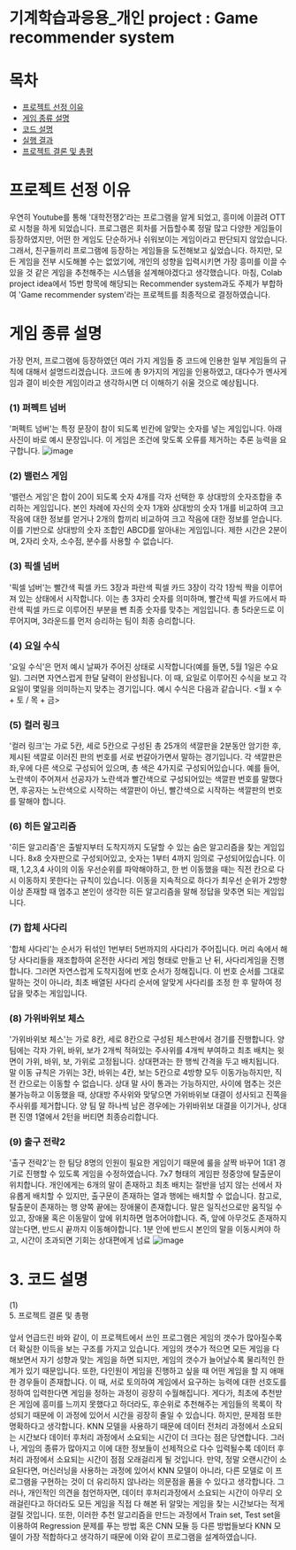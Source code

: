 # 기계학습과응용_개인 project : Game recommender system
# 목차
- [프로젝트 선정 이유](#프로젝트-선정-이유)
- [게임 종류 설명](#게임-종류-설명)
- [코드 설명](#코드-설명)
- [실행 결과](#실행-결과)
- [프로젝트 결론 및 총평](#프로젝트-결론-및-총평)

# 프로젝트 선정 이유
#### 
우연히 Youtube를 통해 '대학전쟁2'라는 프로그램을 알게 되었고, 흥미에 이끌려 OTT로 시청을 하게 되었습니다. 프로그램은 회차를 거듭할수록 정말 많고 다양한 게임들이 등장하였지만, 어떤 한 게임도 단순하거나 쉬워보이는 게임이라고 판단되지 않았습니다. 그래서, 친구들끼리 프로그램에 등장하는 게임들을 도전해보고 싶었습니다. 하지만, 모든 게임을 전부 시도해볼 수는 없었기에, 개인의 성향을 입력시키면 가장 흥미를 이끌 수 있을 것 같은 게임을 추천해주는 시스템을 설계해야겠다고 생각했습니다. 마침, Colab project idea에서 15번 항목에 해당되는 Recommender system과도 주제가 부합하여 'Game recommender system'라는 프로젝트를 최종적으로 결정하였습니다.

# 게임 종류 설명
####
가장 먼저, 프로그램에 등장하였던 여러 가지 게임들 중 코드에 인용한 일부 게임들의 규칙에 대해서 설명드리겠습니다. 코드에 총 9가지의 게임을 인용하였고, 대다수가 멘사게임과 결이 비슷한 게임이라고 생각하시면 더 이해하기 쉬울 것으로 예상됩니다.
<br>
### (1) 퍼펙트 넘버
'퍼펙트 넘버'는 특정 문장이 참이 되도록 빈칸에 알맞는 숫자를 넣는 게임입니다. 아래 사진이 바로 예시 문장입니다. 이 게임은 조건에 맞도록 오류를 제거하는 추론 능력을 요구합니다.
![image](https://github.com/user-attachments/assets/3612cc37-67b2-4a4f-977d-980dc563a444)
<br>
### (2) 밸런스 게임
'밸런스 게임'은 합이 20이 되도록 숫자 4개를 각자 선택한 후 상대방의 숫자조합을 추리하는 게임입니다. 본인 차례에 자신의 숫자 1개와 상대방의 숫자 1개를 비교하여 크고 작음에 대한 정보를 얻거나 2개의 합끼리 비교하여 크고 작음에 대한 정보를 얻습니다. 이를 기반으로 상대방의 숫자 조합인 ABCD를 알아내는 게임입니다. 제한 시간은 2분이며, 2자리 숫자, 소수점, 분수를 사용할 수 없습니다.

### (3) 픽셀 넘버
'픽셀 넘버'는 빨간색 픽셀 카드 3장과 파란색 픽셀 카드 3장이 각각 1장씩 짝을 이루어져 있는 상태에서 시작합니다. 이는 총 3자리 숫자를 의미하며, 빨간색 픽셀 카드에서 파란색 픽셀 카드로 이루어진 부분을 뺀 최종 숫자를 맞추는 게임입니다. 총 5라운드로 이루어지며, 3라운드를 먼저 승리하는 팀이 최종 승리합니다.

### (4) 요일 수식
'요일 수식'은 먼저 예시 날짜가 주어진 상태로 시작합니다(예를 들면, 5월 1일은 수요일). 그러면 자연스럽게 한달 달력이 완성됩니다. 이 때, 요일로 이루어진 수식을 보고 각 요일이 몇일을 의미하는지 맞추는 경기입니다. 예시 수식은 다음과 같습니다. <월 x 수 + 토 / 목 + 금>

### (5) 컬러 링크
'컬러 링크'는 가로 5칸, 세로 5칸으로 구성된 총 25개의 색깔판을 2분동안 암기한 후, 제시된 색깔로 이러진 판의 번호를 서로 번갈아가면서 말하는 경기입니다. 각 색깔판은 좌,우에 다른 색으로 구성되어 있으며, 총 색은 4가지로 구성되어있습니다. 예를 들어, 노란색이 주어져서 선공자가 노란색과 빨간색으로 구성되어있는 색깔판 번호를 말했다면, 후공자는 노란색으로 시작하는 색깔판이 아닌, 빨간색으로 시작하는 색깔판의 번호를 말해야 합니다.

### (6) 히든 알고리즘
'히든 알고리즘'은 출발지부터 도착지까지 도달할 수 있는 숨은 알고리즘을 찾는 게임입니다. 8x8 숫자판으로 구성되어있고, 숫자는 1부터 4까지 임의로 구성되어있습니다. 이 때, 1,2,3,4 사이의 이동 우선순위를 파악해야하고, 한 번 이동했을 때는 직전 칸으로 다시 이동하지 못한다는 규칙이 있습니다. 이동을 지속적으로 하다가 최우선 순위가 2방향 이상 존재할 때 멈추고 본인이 생각한 히든 알고리즘을 말해 정답을 맞추면 되는 게임입니다.

### (7) 합체 사다리
'합체 사다리'는 순서가 뒤섞인 1번부터 5번까지의 사다리가 주어집니다. 머리 속에서 해당 사다리들을 재조합하여 온전한 사다리 게임 형태로 만들고 난 뒤, 사다리게임을 진행합니다. 그러면 자연스럽게 도착지점에 번호 순서가 정해집니다. 이 번호 순서를 그대로 말하는 것이 아니라, 최초 배열된 사다리 순서에 알맞게 사다리를 조정 한 후 말하여 정답을 맞추는 게임입니다.

### (8) 가위바위보 체스
'가위바위보 체스'는 가로 8칸, 세로 8칸으로 구성된 체스판에서 경기를 진행합니다. 양 팀에는 각자 가위, 바위, 보가 2개씩 적혀있는 주사위를 4개씩 부여하고 최초 배치는 윗면이 가위, 바위, 보, 가위로 고정됩니다. 상대편과는 한 행씩 간격을 두고 배치됩니다. 말 이동 규칙은 가위는 3칸, 바위는 4칸, 보는 5칸으로 4방향 모두 이동가능하지만, 직전 칸으로는 이동할 수 없습니다. 상대 말 사이 통과는 가능하지만, 사이에 멈추는 것은 불가능하고 이동했을 때, 상대방 주사위와 맞닿으면 가위바위보 대결이 성사되고 진쪽을 주사위를 제거합니다. 양 팀 말 하나씩 남은 경우에는 가위바위보 대결을 이기거나, 상대편 진영 1열에서 2턴을 버티면 최종승리합니다.

### (9) 출구 전략2
'출구 전략2'는 한 팀당 8명의 인원이 필요한 게임이기 때문에 룰을 살짝 바꾸어 1대1 경기로 진행할 수 있도록 게임을 수정하였습니다. 7x7 형태의 게임판 정중앙에 탈출문이 위치합니다. 개인에게는 6개의 말이 존재하고 최초 배치는 절반을 넘지 않는 선에서 자유롭게 배치할 수 있지만, 출구문이 존재하는 열과 행에는 배치할 수 없습니다. 참고로, 탈출문이 존재하는 행 양쪽 끝에는 장애물이 존재합니다. 말은 일직선으로만 움직일 수 있고, 장애물 혹은 이동말이 앞에 위치하면 멈추어야합니다. 즉, 앞에 아무것도 존재하지 않는다면, 반드시 끝까지 이동해야합니다. 1분 안에 반드시 본인의 말을 이동시켜야 하고, 시간이 초과되면 기회는 상대편에게 넘료
![image](https://github.com/user-attachments/assets/c31cfc6e-6ab5-4bed-95e2-55186b11a24e)

# 3. 코드 설명
####
(1) 
<br>
5. 프로젝트 결론 및 총평
#### 
앞서 언급드린 바와 같이, 이 프로젝트에서 쓰인 프로그램은 게임의 갯수가 많아질수록 더 확실한 이득을 보는 구조를 가지고 있습니다. 게임의 갯수가 적으면 모든 게임을 다 해보면서 자기 성향과 맞는 게임을 하면 되지만, 게임의 갯수가 늘어날수록 물리적인 한계가 있기 때문입니다. 또한, 다인원이 게임을 진행하고 싶을 때 어떤 게임을 할 지 애매한 경우들이 존재합니다. 이 때, 서로 토의하여 게임에서 요구하는 능력에 대한 선호도를 정하여 입력한다면 게임을 정하는 과정이 굉장히 수월해집니다. 게다가, 최초에 추천받은 게임에 흥미를 느끼지 못했다고 하더라도, 후순위로 추천해주는 게임들의 목록이 작성되기 때문에 이 과정에 있어서 시간을 굉장히 줄일 수 있습니다. 하지만, 문제점 또한 명확하다고 생각합니다. KNN 모델을 사용하기 때문에 데이터 전처리 과정에서 소요되는 시간보다 데이터 후처리 과정에서 소요되는 시간이 더 크다는 점은 당연합니다. 그러나, 게임의 종류가 많아지고 이에 대한 정보들이 선제적으로 다수 입력될수록 데이터 후처리 과정에서 소요되는 시간이 점점 오래걸리게 될 것입니다. 만약, 정말 오랜시간이 소요된다면, 머신러닝을 사용하는 과정에 있어서 KNN 모델이 아니라, 다른 모델로 이 프로그램을 구현하는 것이 더 유리하지 않나라는 의문점을 품을 수 있다고 생각합니다. 그러나, 개인적인 의견을 첨언하자면, 데이터 후처리과정에서 소요되는 시간이 아무리 오래걸린다고 하더라도 모든 게임을 직접 다 해본 뒤 알맞는 게임을 찾는 시간보다는 적게 걸릴 것입니다. 또한, 이러한 추천 알고리즘을 만드는 과정에서 Train set, Test set을 이용하여 Regression 문제를 푸는 방법 혹은 CNN 모듈 등 다른 방법들보다 KNN 모델이 가장 적합하다고 생각하기 때문에 이와 같이 프로그램을 설계하였습니다.
